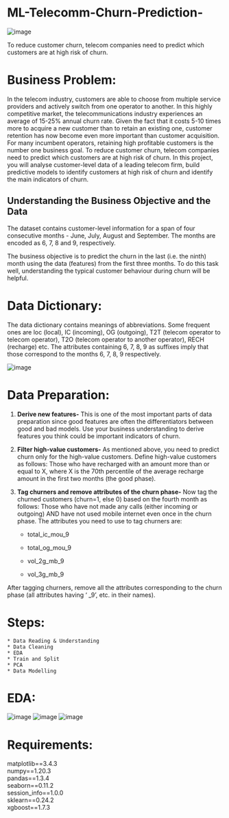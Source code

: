 # ML-Telecomm-Churn-Prediction-
![image](https://user-images.githubusercontent.com/8182816/232266830-31d6aea2-9b57-4d11-acb3-5f69fca94deb.png)

To reduce customer churn, telecom companies need to predict which customers are at high risk of churn.

# **Business Problem:**
In the telecom industry, customers are able to choose from multiple service providers and actively switch from one operator to another. In this highly competitive market, the telecommunications industry experiences an average of 15-25% annual churn rate. Given the fact that it costs 5-10 times more to acquire a new customer than to retain an existing one, customer retention has now become even more important than customer acquisition.
For many incumbent operators, retaining high profitable customers is the number one business goal. To reduce customer churn, telecom companies need to predict which customers are at high risk of churn. 
In this project, you will analyse customer-level data of a leading telecom firm, build predictive models to identify customers at high risk of churn and identify the main indicators of churn.

## **Understanding the Business Objective and the Data**

The dataset contains customer-level information for a span of four consecutive months - June, July, August and September. The months are encoded as 6, 7, 8 and 9, respectively.

The business objective is to predict the churn in the last (i.e. the ninth) month using the data (features) from the first three months. To do this task well, understanding the typical customer behaviour during churn will be helpful.

# **Data Dictionary:**

The data dictionary contains meanings of abbreviations. Some frequent ones are loc (local), IC (incoming), OG (outgoing), T2T (telecom operator to telecom operator), T2O (telecom operator to another operator), RECH (recharge) etc.
The attributes containing 6, 7, 8, 9 as suffixes imply that those correspond to the months 6, 7, 8, 9 respectively.

<!-- |Acronyms |   	Descriptions|
----------------------------
|MOBILE_NUMBER|	Customer phone number|
-                 -                    -
|CIRCLE_ID	|Telecom circle area to which the customer belongs to|
|LOC	|Local calls - within same telecom circle|
|STD	|STD calls - outside the calling circle|
|IC	|Incoming calls|
|OG|Outgoing calls|
|T2T	|Operator T to T, i.e. within same operator (mobile to mobile)|
|T2M  |  	Operator T to other operator mobile|
|T2O |   	Operator T to other operator fixed line|
|T2F |   	Operator T to fixed lines of T|
|T2C   | 	Operator T to it’s own call center|
|ARPU   | 	Average revenue per user|
|MOU   | 	Minutes of usage - voice calls|
|AON  | 	Age on network - number of days the customer is using the operator T network|
|ONNET  | 	All kind of calls within the same operator network|
|OFFNET   | 	All kind of calls outside the operator T network|
|ROAM	|Indicates that customer is in roaming zone during the call|
|SPL  | 	Special calls|
|ISD    |ISD calls|
|RECH  |  	Recharge|
|NUM   | 	Number|
|AMT  |  	Amount in local currency|
|MAX    	|Maximum|
|DATA |   	Mobile internet|
|3G  |  	3G network|
|AV  |	Average|
|VOL |   	Mobile internet usage volume (in MB)|
|2G  |  	2G network|
|PCK   | 	Prepaid service schemes called - PACKS|
|NIGHT |   	Scheme to use during specific night hours only|
|MONTHLY |   	Service schemes with validity equivalent to a month|
|SACHET  | 	Service schemes with validity smaller than a month|
|*.6    	|KPI for the month of June|
|*.7    |	KPI for the month of July|
|*.8    |	KPI for the month of August|
|*.9   |	KPI for the month of September|
|FB_USER	|Service scheme to avail services of Facebook and similar social networking sites|
|VBC    |	Volume based cost - when no specific scheme is not purchased and paid as per usage| -->
![image](https://user-images.githubusercontent.com/8182816/232224112-f83f7593-8ff2-4487-8b36-e310ebe25313.png)

# **Data Preparation:**

1. **Derive new features-** This is one of the most important parts of data preparation since good features are often the differentiators between good and bad models. Use your business understanding to derive features you think could be important indicators of churn.

2. **Filter high-value customers-** As mentioned above, you need to predict churn only for the high-value customers. Define high-value customers as follows: Those who have recharged with an amount more than or equal to X, where X is the 70th percentile of the average recharge amount in the first two months (the good phase).

3. **Tag churners and remove attributes of the churn phase-** Now tag the churned customers (churn=1, else 0) based on the fourth month as follows: Those who have not made any calls (either incoming or outgoing) AND have not used mobile internet even once in the churn phase. The attributes you need to use to tag churners are:

    * total_ic_mou_9

    * total_og_mou_9

    * vol_2g_mb_9

    * vol_3g_mb_9<br>
 
 After tagging churners, remove all the attributes corresponding to the churn phase (all attributes having ‘ _9’, etc. in their names).
 
# **Steps:**
 
    * Data Reading & Understanding
    * Data Cleaning
    * EDA
    * Train and Split
    * PCA 
    * Data Modelling

# **EDA:**
![image](https://user-images.githubusercontent.com/8182816/232468435-b5405bdf-3686-4e98-a08c-6c10bdc15a61.png)
![image](https://user-images.githubusercontent.com/8182816/232467793-cde3234a-c053-41e1-86fa-c81e93a054dd.png)
![image](https://user-images.githubusercontent.com/8182816/232468146-b0657c41-4fbc-4a96-9b88-9f97df4dcbe1.png)
 
# **Requirements:**

matplotlib==3.4.3<br>
numpy==1.20.3<br>
pandas==1.3.4<br>
seaborn==0.11.2<br>
session_info==1.0.0<br>
sklearn==0.24.2<br>
xgboost==1.7.3

